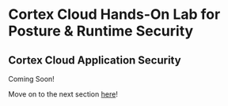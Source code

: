 # Cortex Cloud Hands-On Lab for Posture & Runtime Security
## Cortex Cloud Application Security

Coming Soon! 

Move on to the next section [here](/09-CleanUp.md)!